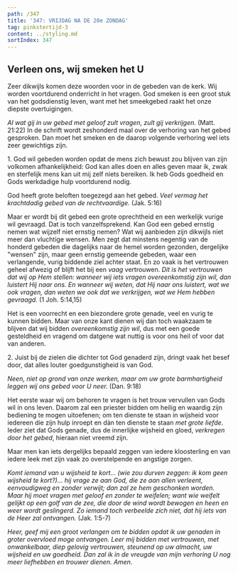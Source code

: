 ```yaml
---
path: /347
title: '347: VRIJDAG NA DE 20e ZONDAG'
tag: pinkstertijd-3
content: ../styling.md
sortIndex: 347
---
```


## Verleen ons, wij smeken het U

Zeer dikwijls komen deze woorden voor in de gebeden van de kerk. Wij worden voortdurend onderricht in het vragen. God smeken is een groot stuk van het godsdienstig leven, want met het smeekgebed raakt het onze diepste overtuigingen.

_Al wat gij in uw gebed met geloof zult vragen, zult gij verkrijgen._ (Matt. 21:22) In de schrift wordt zeshonderd maal over de verhoring van het gebed gesproken. Dan moet het smeken en de daarop volgende verhoring wel iets zeer gewichtigs zijn.

1\. God wil gebeden worden opdat de mens zich bewust zou blijven van zijn volkomen afhankelijkheid: God kan alles doen en alles geven maar ik, zwak en sterfelijk mens kan uit mij zelf niets bereiken. Ik heb Gods goedheid en Gods werkdadige hulp voortdurend nodig.

God heeft grote beloften toegezegd aan het gebed. _Veel vermag het krachtdadig gebed van de rechtvaardige._ (Jak. 5:16)

Maar er wordt bij dit gebed een grote oprechtheid en een werkelijk vurige wil gevraagd. Dat is toch vanzelfsprekend. Kan God een gebed ernstig nemen wat wijzelf niet ernstig nemen? Wat wij aanbieden zijn dikwijls niet meer dan vluchtige wensen. Men zegt dat minstens negentig van de honderd gebeden die dagelijks naar de hemel worden gezonden, dergelijke "wensen" zijn, maar geen ernstig gemeende gebeden, waar een verlangende, vurig biddende ziel achter staat. En zo vaak is het vertrouwen geheel afwezig of blijft het bij een _vaag_ vertrouwen. _Dit is het vertrouwen dat wij op Hem stellen: wanneer wij iets vragen overeenkomstig zijn wil, dan luistert Hij naar ons. En wanneer wij weten, dat Hij naar ons luistert, wat we ook vragen, dan weten we ook dat we verkrijgen, wat we Hem hebben gevraagd._ (1 Joh. 5:14,15)

Het is een voorrecht en een biezondere grote genade, veel en vurig te kunnen bidden. Maar van onze kant dienen wij dan toch waakzaam te blijven dat wij bidden _overeenkomstig zijn wil_, dus met een goede gesteldheid en vragend om datgene wat nuttig is voor ons heil of voor dat van anderen.

2\. Juist bij de zielen die dichter tot God genaderd zijn, dringt vaak het besef door, dat alles louter goedgunstigheid is van God.

_Neen, niet op grond van onze werken, maar om uw grote barmhartigheid leggen wij ons gebed voor U neer._ (Dan. 9:18)

Het eerste waar wij om behoren te vragen is het trouw vervullen van Gods wil in ons leven. Daarom zal een priester bidden om heilig en waardig zijn bediening te mogen uitoefenen; om ten dienste te staan in wijsheid voor iedereen die zijn hulp inroept en dàn ten dienste te staan _met grote liefde_. Ieder ziet dat Gods genade, dus de innerlijke wijsheid en gloed, _verkregen door het gebed_, hieraan niet vreemd zijn.

Maar men kan iets dergelijks bepaald zeggen van iedere kloosterling en van iedere leek met zijn vaak zo overstelpende en angstige zorgen.

_Komt iemand van u wijsheid te kort... (wie zou durven zeggen: ik kom geen wijsheid te kort?)... hij vrage ze aan God, die ze aan allen verleent, eenvoudigweg en zonder verwijt; dan zal ze hem geschonken worden. Maar hij moet vragen met geloof en zonder te weifelen; want wie weifelt gelijkt op een golf van de zee, die door de wind wordt bewogen en heen en weer wordt geslingerd. Zo iemand toch verbeelde zich niet, dat hij iets van de Heer zal ontvangen._ (Jak. 1:5-7)

_Heer, geef mij een groot verlangen om te bidden opdat ik uw genaden in groter overvloed moge ontvangen. Leer mij bidden met vertrouwen, met onwankelbaar, diep gelovig vertrouwen, steunend op uw almacht, uw wijsheid en uw goedheid. Dan zal ik in de vreugde van mijn verhoring U nog meer liefhebben en trouwer dienen. Amen._
